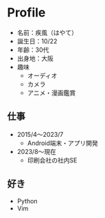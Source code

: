 # Profile

- 名前：疾風（はやて）
- 誕生日：10/22
- 年齢：30代
- 出身地：大阪
- 趣味
  - オーディオ
  - カメラ
  - アニメ・漫画鑑賞

## 仕事

- 2015/4〜2023/7
  - Android端末・アプリ開発
- 2023/8〜現在
  - 印刷会社の社内SE

## 好き

- Python
- Vim
